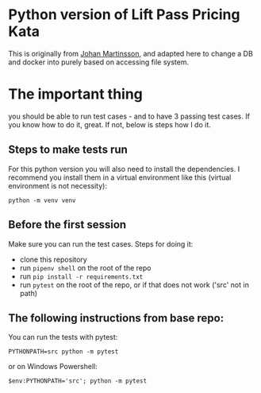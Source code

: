 # Python version of Lift Pass Pricing Kata

This is originally from [Johan Martinsson](https://github.com/martinsson/Refactoring-Kata-Lift-Pass-Pricing), and adapted
here to change a DB and docker into purely based on accessing file system.

# The important thing

you should be able to run test cases - and to have 3 passing test cases. If you know how to do it, great.
If not, below is steps how I do it.

## Steps to make tests run

For this python version you will also need to install the dependencies. 
I recommend you install them in a virtual environment like this (virtual environment is not necessity):

    python -m venv venv

## Before the first session

Make sure you can run the test cases. Steps for doing it:

 - clone this repository
 - run `pipenv shell` on the root of the repo
 - run `pip install -r requirements.txt`
 - run `pytest` on the root of the repo, or if that does not work ('src' not in path)

## The following instructions from base repo:

You can run the tests with pytest:

    PYTHONPATH=src python -m pytest

or on Windows Powershell:

    $env:PYTHONPATH='src'; python -m pytest


